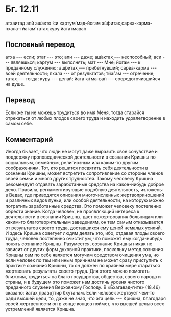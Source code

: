 # Бг. 12.11
атхаитад апй аш́акто ’си
картум̇ мад-йогам а̄ш́ритах̣
сарва-карма-пхала-тйа̄гам̇
татах̣ куру йата̄тмава̄н
## Пословный перевод

атха --- если; этат --- это; апи --- даже; аш́актах̣ --- неспособный; аси
--- являешься; картум --- выполнять; мат --- Мне; йогам --- к преданному
служению; а̄ш́ритах̣ --- прибегнувший; сарва-карма --- всей деятельности;
пхала --- от результатов; тйа̄гам --- отречение; татах̣ --- тогда; куру
--- делай; йата-а̄тма-ва̄н --- сосредоточившийся на душе.

## Перевод

Если же ты не можешь трудиться во имя Меня, тогда старайся отрекаться от
любых плодов своего труда и находить удовлетворение в самом себе.

## Комментарий

Иногда бывает, что люди не могут даже выразить свое сочувствие и
поддержку проповеднической деятельности в сознании Кришны по социальным,
семейным, религиозным или каким-то другим соображениям. Тот, кто решится
посвятить себя деятельности в сознании Кришны, может встретить
сопротивление со стороны членов своей семьи и много других трудностей.
Такому человеку Кришна рекомендует отдавать заработанные средства на
какое-нибудь доброе дело. Правила, регламентирующие подобную
деятельность, изложены в Ведах, где приводятся описания многочисленных
жертвоприношений и различных видов пуньи, или особой деятельности, на
которую можно потратить заработанные средства. Это поможет человеку
постепенно обрести знание. Когда человек, не проявляющий интереса к
деятельности в сознании Кришны, дает пожертвования больницам или
каким-то благотворительным заведениям, он тем самым отказывается от
результатов своего труда, доставшихся ему ценой немалых усилий. И здесь
Кришна советует людям делать это, ибо, отдавая плоды своего труда,
человек постепенно очистит ум, что поможет ему когда-нибудь понять
сознание Кришны. Разумеется, сознание Кришны никак не зависит от других
форм духовной практики, поскольку метод сознания Кришны сам по себе
является могучим средством очищения ума, но если человек по тем или иным
причинам не может сразу приступить к практике сознания Кришны, то он
должен по крайней мере стараться жертвовать результаты своего труда. Для
этого можно помогать ближним, трудиться на благо государства, общества,
своего народа и страны, и в будущем это поможет нам достичь уровня
чистого преданного служения Верховному Господу. В «Бхагавад-гите»
(18.46) сказано: йатах̣ правр̣ттир бхӯта̄на̄м. Если человек жертвует чем-то
ради высшей цели, то, даже не зная, что эта цель --- Кришна, благодаря
своей жертвенности он в конце концов поймет, что высшей целью всех
устремлений является Кришна.
